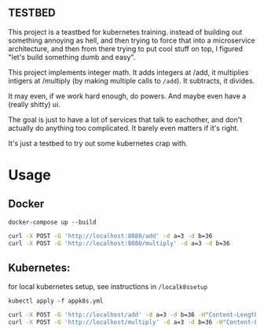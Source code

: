 ## TESTBED

This project is a teastbed for kubernetes training. instead of building out something annoying as hell, and then trying to force that into a microservice architecture, and then from there trying to put cool stuff on top, I figured "let's build something dumb and easy".

This project implements integer math. It adds integers at /add, it multiplies intigers at /multiply (by making multiple calls to `/add`). It subtracts, it divides. 

It may even, if we work hard enough, do powers. And maybe even have a (really shitty) ui. 

The goal is just to have a lot of services that talk to eachother, and don't actually do anything too complicated. It barely even matters if it's right. 

It's just a testbed to try out some kubernetes crap with. 




# Usage

## Docker

`docker-compose up --build`

```bash
curl -X POST -G 'http://localhost:8080/add' -d a=3 -d b=36
curl -X POST -G 'http://localhost:8080/multiply' -d a=3 -d b=36
```


## Kubernetes:
for local kubernetes setup, see instructions in `/localk8ssetup`

`kubectl apply -f appk8s.yml`

```bash
curl -X POST -G 'http://localhost/add' -d a=3 -d b=36 -H"Content-Length:0"
curl -X POST -G 'http://localhost/multiply' -d a=3 -d b=36 -H"Content-Length:0"
```
